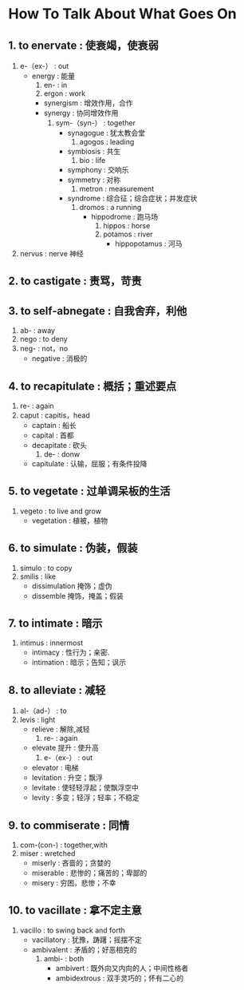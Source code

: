 # How To Talk About What Goes On

## 1. to enervate       :     使衰竭，使衰弱 

1. e-（ex-）										:	out
	- energy 									:	能量
	  1. en- 									:	in
	  2. ergon									:	work
		- synergism 							: 	增效作用，合作
		- synergy								: 	协同增效作用
			1. sym-（syn-） 						:	together
				- synagogue 					:	犹太教会堂
					1. agogos 					:	leading
				- symbiosis 					:	共生
					1. bio 						:	life
				- symphony 						:	交响乐	
				- symmetry 						:	对称
					1. metron 					:	measurement
				- syndrome 						:	综合征；综合症状；并发症状
					1. dromos 					:	a running
						- hippodrome 			:	跑马场
							1. hippos			:	horse
							2. potamos 			:	river
								- hippopotamus 	:	河马
2. nervus		:	nerve 神经
	
## 2. to castigate : 责骂，苛责
## 3. to self-abnegate : 自我舍弃，利他
1. ab-			:		away
2. nego			:		to deny
3. neg-			:		not，no
	- negative 	:		消极的

## 4. to recapitulate   : 概括；重述要点

1. re-  				:	again
2. caput 				:	capitis，head
	- captain			:	船长
	- capital			:	首都
	- decapitate		: 	砍头
		1. de- 			:	donw
	- capitulate 		:	认输，屈服；有条件投降

## 5. to vegetate       :   过单调呆板的生活
1. vegeto 				:	to live and grow
	- vegetation 		:	植被，植物

## 6. to simulate : 伪装，假装
1. simulo		:	to copy
2. smilis		:	like
	- dissimulation 掩饰；虚伪
	- dissemble 掩饰，掩盖；假装

## 7. to intimate : 暗示
1. intimus			: 		innermost
	- intimacy 		:	 	性行为；亲密.
	- intimation 	: 		暗示；告知；讽示

## 8. to alleviate      :       减轻
1. al-（ad-） 			:		to
2. levis 				:		light
	- relieve  			:		解除,减轻
		1. re- 			:		again
	- elevate 提升 		:		使升高
		1. e-（ex-）		:		out
	- elevator 			:		电梯
	- levitation 		: 		升空；飘浮
	- levitate 			: 		使轻轻浮起；使飘浮空中
	- levity  			: 		多变；轻浮；轻率；不稳定

## 9. to commiserate    :       同情

1. com-(con-) 			:	 	together,with
2. miser 				:		wretched
	- miserly 			:	 	吝啬的；贪婪的
	- miserable 		:	 	悲惨的；痛苦的；卑鄙的
	- misery  			:	 	穷困，悲惨；不幸
	
## 10. to vacillate     :       拿不定主意
1. vacillo 						:	 	to swing back and forth
	- vacillatory 				:	 	犹豫，踌躇；摇摆不定
	- ambivalent 				:	 	矛盾的；好恶相克的
		1. ambi-				: 		both
			- ambivert 			:		既外向又内向的人；中间性格者
			- ambidextrous 		:		双手灵巧的；怀有二心的